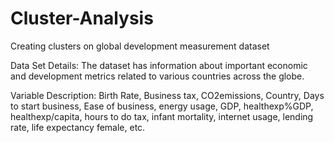 # Cluster-Analysis
Creating clusters on global development measurement dataset


Data Set Details:
The dataset has information about important economic and development metrics related to various countries across the globe.


Variable Description:
Birth Rate, Business tax, CO2emissions, Country, Days to start business, Ease of business, energy usage, GDP, healthexp%GDP, healthexp/capita, hours to do tax, infant mortality, internet usage, lending rate, life expectancy female, etc.
